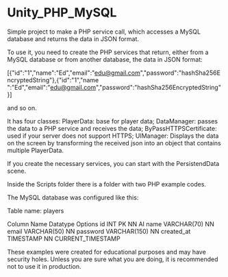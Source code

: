 # Unity_PHP_MySQL
Simple project to make a PHP service call, which accesses a MySQL database and returns the data in JSON format.

To use it, you need to create the PHP services that return, either from a MySQL database or from another database, the data in JSON format:

[{"id":"1","name":"Ed","email":"edu@gmail.com","password":"hashSha256EncryptedString"},{"id":"1","name ":"Ed","email":"edu@gmail.com","password":"hashSha256EncryptedString"}]

and so on.

It has four classes:
PlayerData: base for player data;
DataManager: passes the data to a PHP service and receives the data;
ByPassHTTPSCertificate: used if your server does not support HTTPS;
UIManager: Displays the data on the screen by transforming the received json into an object that contains multiple PlayerData.

If you create the necessary services, you can start with the PersistendData scene.

Inside the Scripts folder there is a folder with two PHP example codes.

The MySQL database was configured like this:

Table name: players

Column Name   Datatype       Options
id            INT            PK NN AI
name          VARCHAR(70)    NN
email         VARCHAR(50)    NN
password      VARCHAR(150)   NN
created_at    TIMESTAMP      NN CURRENT_TIMESTAMP


These examples were created for educational purposes and may have security holes. 
Unless you are sure what you are doing, it is recommended not to use it in production.

